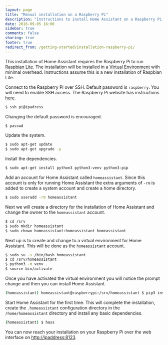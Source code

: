 ```yaml
---
layout: page
title: "Manual installation on a Raspberry Pi"
description: "Instructions to install Home Assistant on a Raspberry Pi running Raspbian Lite."
date: 2016-09-05 16:00
sidebar: true
comments: false
sharing: true
footer: true
redirect_from: /getting-started/installation-raspberry-pi/
---
```


This installation of Home Assistant requires the Raspberry Pi to run [Raspbian Lite](https://www.raspberrypi.org/downloads/raspbian/). The installation will be installed in a [Virtual Environment](/docs/installation/virtualenv) with minimal overhead. Instructions assume this is a new installation of Raspbian Lite.

Connect to the Raspberry Pi over SSH. Default password is `raspberry`.
You will need to enable SSH access. The Raspberry Pi website has instructions [here](https://www.raspberrypi.org/documentation/remote-access/ssh/).

```bash
$ ssh pi@ipadress
```

Changing the default password is encouraged.

```bash
$ passwd
```

Update the system.

```bash
$ sudo apt-get update
$ sudo apt-get upgrade -y
```

Install the dependencies.

```bash
$ sudo apt-get install python3 python3-venv python3-pip
```

Add an account for Home Assistant called `homeassistant`.
Since this account is only for running Home Assistant the extra arguments of `-rm` is added to create a system account and create a home directory.

```bash
$ sudo useradd -rm homeassistant
```

Next we will create a directory for the installation of Home Assistant and change the owner to the `homeassistant` account.

```bash
$ cd /srv
$ sudo mkdir homeassistant
$ sudo chown homeassistant:homeassistant homeassistant
```

Next up is to create and change to a virtual environment for Home Assistant. This will be done as the `homeassistant` account.

```bash
$ sudo su -s /bin/bash homeassistant
$ cd /srv/homeassistant
$ python3 -m venv .
$ source bin/activate
```
Once you have activated the virtual environment you will notice the prompt change and then you can install Home Assistant.

```bash
(homeassistant) homeassistant@raspberrypi:/srv/homeassistant $ pip3 install homeassistant
```

Start Home Assistant for the first time. This will complete the installation, create the `.homeassistant` configuration directory in the `/home/homeassistant` directory and install any basic dependencies.

```bash
(homeassistant) $ hass
```

You can now reach your installation on your Raspberry Pi over the web interface on [http://ipaddress:8123](http://ipaddress:8123).

